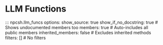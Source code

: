 # LLM Functions

::: npcsh.llm_funcs
    options:
      show_source: true
      show_if_no_docstring: true  # Shows undocumented members too
      members: true  # Auto-includes all public members
      inherited_members: false  # Excludes inherited methods
      filters: []  # No filters